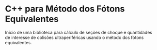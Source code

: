 # C++ para Método dos Fótons Equivalentes
Início de uma biblioteca para cálculo de seções de choque e quantidades de interesse de colisões ultraperiféricas usando o método dos fótons equivalentes.
